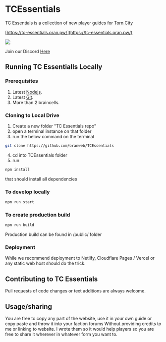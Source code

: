﻿# TCEssentials
TC Essentials is a collection of new player guides for [Torn City](https://torn.com/1778676)

[https://tc-essentials.oran.pw/](https://tc-essentials.oran.pw/)

![](https://i.oran.pw/images/oUaXW.png)

Join our Discord [Here](https://discord.gg/JrBpEsQB5g)


## Running TC Essentialls Locally 
### Prerequisites 

1. Latest [Nodejs](https://nodejs.org/en/). 
2. Latest [Git](https://git-scm.com/).
3. More than 2 braincells. 

### Cloning to Local Drive

1. Create a new folder "TC Essentials repo" 
2. open a terminal instance on that folder 
3. run the below command on the terminal

```bash
git clone https://github.com/oranweb/TCEssentials 
```
4. cd into TCEssentials folder 
5. run 

```bash
npm install
```
that should install all dependencies 

### To develop locally 

```bash
npm run start 
```

### To create production build

```bash
npm run build 
```
Production build can be found in /public/ folder 

### Deployment 

While we recommend deployment to Netlify, Cloudflare Pages / Vercel or any static web host should do the trick. 


## Contributing to TC Essentials

Pull requests of code changes or text additions are always welcome. 

## Usage/sharing

You are free to copy any part of the website, use it in your own guide or copy paste and throw it into your faction forums Without providing credits to me or linking to website. I wrote them so it would help players so you are free to share it wherever in whatever form you want to. 

